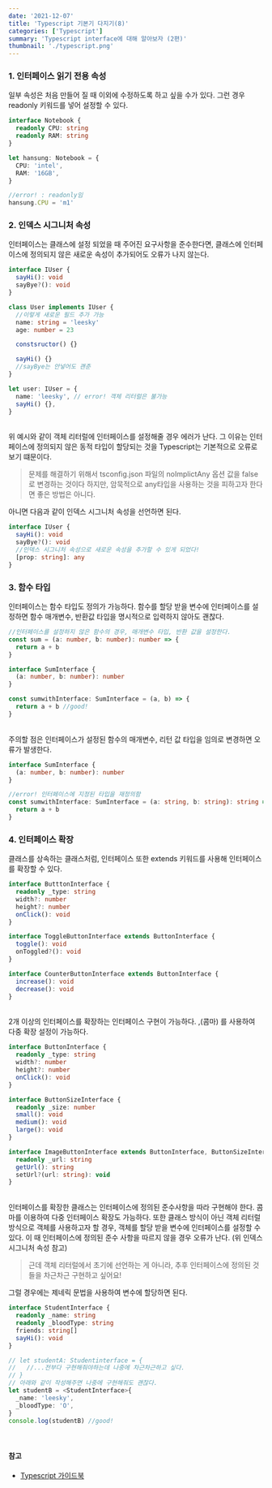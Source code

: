 ```yaml
---
date: '2021-12-07'
title: 'Typescript 기본기 다지기(8)'
categories: ['Typescript']
summary: 'Typescript interface에 대해 알아보자 (2편)'
thumbnail: './typescript.png'
---
```


### 1. 인터페이스 읽기 전용 속성

일부 속성은 처음 만들어 질 때 이외에 수정하도록 하고 싶을 수가 있다. 그런 경우 readonly 키워드를 넣어 설정할 수 있다.

```ts
interface Notebook {
  readonly CPU: string
  readonly RAM: string
}

let hansung: Notebook = {
  CPU: 'intel',
  RAM: '16GB',
}

//error! : readonly임
hansung.CPU = 'm1'
```

### 2. 인덱스 시그니처 속성

인터페이스는 클래스에 설정 되었을 때 주어진 요구사항을 준수한다면, 클래스에 인터페이스에 정의되지 않은 새로운 속성이 추가되어도 오류가 나지 않는다.

```ts
interface IUser {
  sayHi(): void
  sayBye?(): void
}

class User implements IUser {
  //이렇게 새로운 필드 추가 가능
  name: string = 'leesky'
  age: number = 23

  constsructor() {}

  sayHi() {}
  //sayBye는 안넣어도 괜춘
}

let user: IUser = {
  name: 'leesky', // error! 객체 리터럴은 불가능
  sayHi() {},
}
```

<br>
위 예시와 같이 객체 리터럴에 인터페이스를 설정해줄 경우 에러가 난다. 그 이유는 인터페이스에 정의되지
않은 동적 타입이 할당되는 것을 Typescript는 기본적으로 오류로 보기 떄문이다.

> 문제를 해결하기 위해서 tsconfig.json 파일의 noImplictAny 옵션 값을 false로 변경하는 것이다 하지만,
> 암묵적으로 any타입을 사용하는 것을 피하고자 한다면 좋은 방법은 아니다.

아니면 다음과 같이 인덱스 시그니처 속성을 선언하면 된다.

```ts
interface IUser {
  sayHi(): void
  sayBye?(): void
  //인덱스 시그니처 속성으로 새로운 속성을 추가할 수 있게 되었다!
  [prop: string]: any
}
```

### 3. 함수 타입

인터페이스는 함수 타입도 정의가 가능하다. 함수를 할당 받을 변수에 인터페이스를 설정하면 함수 매개변수, 반환값 타입을 명시적으로 입력하지 않아도 괜찮다.

```ts
//인터페이스를 설정하지 않은 함수의 경우, 매개변수 타입, 반환 값을 설정한다.
const sum = (a: number, b: number): number => {
  return a + b
}

interface SumInterface {
  (a: number, b: number): number
}

const sumwithInterface: SumInterface = (a, b) => {
  return a + b //good!
}
```

<br>
주의할 점은 인터페이스가 설정된 함수의 매개변수, 리턴 값 타입을 임의로 변경하면 오류가 발생한다.

```ts
interface SumInterface {
  (a: number, b: number): number
}

//error! 인터페이스에 지정된 타입을 재정의함
const sumwithInterface: SumInterface = (a: string, b: string): string => {
  return a + b
}
```

### 4. 인터페이스 확장

클래스를 상속하는 클래스처럼, 인터페이스 또한 extends 키워드를 사용해 인터페이스를 확장할 수 있다.

```ts
interface ButttonInterface {
  readonly _type: string
  width?: number
  height?: number
  onClick(): void
}

interface ToggleButtonInterface extends ButtonInterface {
  toggle(): void
  onToggled?(): void
}

interface CounterButtonInterface extends ButtonInterface {
  increase(): void
  decrease(): void
}
```

<br>
2개 이상의 인터페이스를 확장하는 인터페이스 구현이 가능하다. ,(콤마) 를 사용하여 다중 확장 설정이 가능하다.

```ts
interface ButtonInterface {
  readonly _type: string
  width?: number
  height?: number
  onClick(): void
}

interface ButtonSizeInterface {
  readonly _size: number
  small(): void
  medium(): void
  large(): void
}

interface ImageButtonInterface extends ButtonInterface, ButtonSizeInterface {
  readonly _url: string
  getUrl(): string
  setUrl?(url: string): void
}
```

<br>
인터페이스를 확장한 클래스는 인터페이스에 정의된 준수사항을 따라 구현해야 한다. 콤마를 이용하여 다중 인터페이스 확장도 가능하다.
또한 클래스 방식이 아닌 객체 리터럴 방식으로 객체를 사용하고자 할 경우, 객체를 할당 받을 변수에 인터페이스를 설정할 수 있다.
이 때 인터페이스에 정의된 준수 사항을 따르지 않을 경우 오류가 난다. (위 인덱스 시그니처 속성 참고)

> 근데 객체 리터럴에서 초기에 선언하는 게 아니라, 추후 인터페이스에 정의된 것들을 차근차근 구현하고 싶어요!

그럴 경우에는 제네릭 문법을 사용하여 변수에 할당하면 된다.

```ts
interface StudentInterface {
  readonly _name: string
  readonly _bloodType: string
  friends: string[]
  sayHi(): void
}

// let studentA: Studentinterface = {
//   //...전부다 구현해줘야하는데 나중에 차근차근하고 싶다.
// }
// 아래와 같이 작성해주면 나중에 구현해줘도 괜찮다.
let studentB = <StudentInterface>{
  _name: 'leesky',
  _bloodType: 'O',
}
console.log(studentB) //good!
```

<br>

#### 참고

- [Typescript 가이드북](https://yamoo9.gitbook.io/typescript/)
